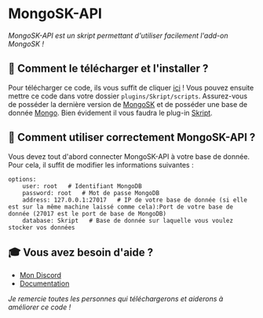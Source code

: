 # MongoSK-API
_MongoSK-API est un skript permettant d'utiliser facilement l'add-on MongoSK !_
## 🏹 **Comment le télécharger et l'installer ?**
Pour télécharger ce code, ils vous suffit de cliquer [ici](https://github.com/Maxime-LEGRAND/MongoSK-API) ! Vous pouvez ensuite mettre ce code dans votre dossier `plugins/Skript/scripts`.
Assurez-vous de posséder la dernière version de [MongoSK](https://github.com/Romitou/MongoSK) et de posséder une base de donnée [Mongo](https://www.mongodb.com/). Bien évidement il vous faudra le plug-in [Skript](https://github.com/SkriptLang/Skript/releases).

## 👀 **Comment utiliser correctement MongoSK-API ?**
Vous devez tout d'abord connecter MongoSK-API à votre base de donnée. Pour cela, il suffit de modifier les informations suivantes :
```
options:
    user: root   # Identifiant MongoDB
    password: root   # Mot de passe MongoDB
    address: 127.0.0.1:27017   # IP de votre base de donnée (si elle est sur la même machine laissé comme cela):Port de votre base de donnée (27017 est le port de base de MongoDB)
    database: Skript   # Base de donnée sur laquelle vous voulez stocker vos données
```
## 🎓 **Vous avez besoin d'aide ?**

- [Mon Discord](https://discord.gg/8SfwgQqQxh)
- [Documentation](https://github.com/Maxime-LEGRAND/MongoSK-API/blob/principal/documentation.md)

_Je remercie toutes les personnes qui téléchargerons et aiderons à améliorer ce code !_
